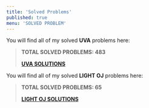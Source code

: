 ```yaml
---
title: 'Solved Problems'
published: true
menu: 'SOLVED PROBLEM'
---
```


You will find all of my solved **UVA** problems here:

> **TOTAL SOLVED PROBLEMS: 483**
> 
> **[UVA SOLUTIONS](http://localhost/cryptic-coder/uva)**


You will find all of my solved **LIGHT OJ** problems here:

> **TOTAL SOLVED PROBLEMS: 65**
> 
> **[LIGHT OJ SOLUTIONS](http://localhost/cryptic-coder/lightoj)**